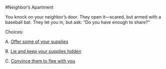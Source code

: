 #Neighbor’s Apartment

You knock on your neighbor’s door. They open it—scared, but armed with a baseball bat. They let you in, but ask: “Do you have enough to share?”

Choices:

A. [Offer some of your supplies](community.md)

B. [Lie and keep your supplies hidden](outside.md)

C. [Convince them to flee with you]()